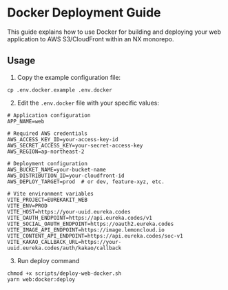 # Docker Deployment Guide

This guide explains how to use Docker for building and deploying your web application to AWS S3/CloudFront within an NX monorepo.

## Usage

1. Copy the example configuration file:

```shell
cp .env.docker.example .env.docker
```

2. Edit the `.env.docker` file with your specific values:

```shell
# Application configuration
APP_NAME=web

# Required AWS credentials
AWS_ACCESS_KEY_ID=your-access-key-id
AWS_SECRET_ACCESS_KEY=your-secret-access-key
AWS_REGION=ap-northeast-2

# Deployment configuration
AWS_BUCKET_NAME=your-bucket-name
AWS_DISTRIBUTION_ID=your-cloudfront-id
AWS_DEPLOY_TARGET=prod  # or dev, feature-xyz, etc.

# Vite environment variables
VITE_PROJECT=EUREKAKIT_WEB
VITE_ENV=PROD
VITE_HOST=https://your-uuid.eureka.codes
VITE_OAUTH_ENDPOINT=https://api.eureka.codes/v1
VITE_SOCIAL_OAUTH_ENDPOINT=https://oauth2.eureka.codes
VITE_IMAGE_API_ENDPOINT=https://image.lemoncloud.io
VITE_CONTENT_API_ENDPOINT=https://api.eureka.codes/soc-v1
VITE_KAKAO_CALLBACK_URL=https://your-uuid.eureka.codes/auth/kakao/callback
```

3. Run deploy command

```shell
chmod +x scripts/deploy-web-docker.sh
yarn web:docker:deploy
```
